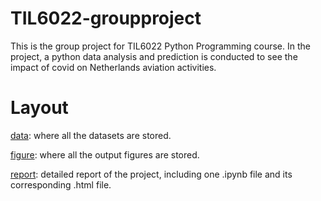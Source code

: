 # TIL6022-groupproject

This is the group project for TIL6022 Python Programming course. In the project, a python data analysis and prediction is conducted to see the impact of covid on Netherlands aviation activities. 


# Layout

[data](./project/data): where all the datasets are stored.

[figure](./project/figure): where all the output figures are stored.

[report](./project/report): detailed report of the project, including one .ipynb file and its corresponding .html file.
